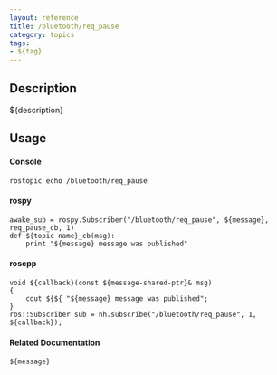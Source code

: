 ```yaml
---
layout: reference
title: /bluetooth/req_pause
category: topics
tags: 
- ${tag}
---
```


## Description
${description}

## Usage
#### Console
```
rostopic echo /bluetooth/req_pause
```

#### rospy
```
awake_sub = rospy.Subscriber("/bluetooth/req_pause", ${message}, req_pause_cb, 1)
def ${topic name}_cb(msg):
    print "${message} message was published"
```

#### roscpp
```
void ${callback}(const ${message-shared-ptr}& msg)
{
    cout ${${ "${message} message was published";
}
ros::Subscriber sub = nh.subscribe("/bluetooth/req_pause", 1, ${callback});
```

#### Related Documentation
``${message}``  